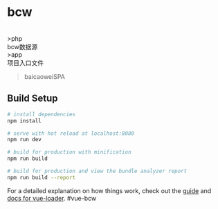 # bcw
<br>
>php<br>
bcw数据源<br>
>app<br>
项目入口文件<br>

> baicaoweiSPA

## Build Setup

``` bash
# install dependencies
npm install

# serve with hot reload at localhost:8080
npm run dev

# build for production with minification
npm run build

# build for production and view the bundle analyzer report
npm run build --report
```

For a detailed explanation on how things work, check out the [guide](http://vuejs-templates.github.io/webpack/) and [docs for vue-loader](http://vuejs.github.io/vue-loader).
#vue-bcw
